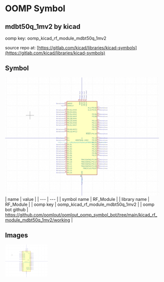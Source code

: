 # OOMP Symbol  
## mdbt50q_1mv2  by kicad  
  
oomp key: oomp_kicad_rf_module_mdbt50q_1mv2  
  
source repo at: [https://gitlab.com/kicad/libraries/kicad-symbols](https://gitlab.com/kicad/libraries/kicad-symbols)  
## Symbol  
  
[![working.png](working_600.png)](working.png)  
| name | value | 
| --- | --- | 
| symbol name | RF_Module | 
| library name | RF_Module | 
| oomp key | oomp_kicad_rf_module_mdbt50q_1mv2 | 
| oomp bot github | https://github.com/oomlout/oomlout_oomp_symbol_bot/tree/main/kicad_rf_module_mdbt50q_1mv2/working | 
## Images  
  
[![working.png](working_140.png)](working.png)  

